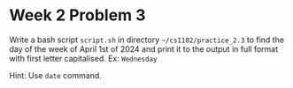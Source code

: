 # Week 2 Problem 3

Write a bash script ` script.sh ` in directory ` ~/cs1102/practice_2.3 ` to find the day of the week of April 1st of 2024 and print it to the output in full format with first letter capitalised. Ex: ` Wednesday `

Hint: Use ` date ` command.
